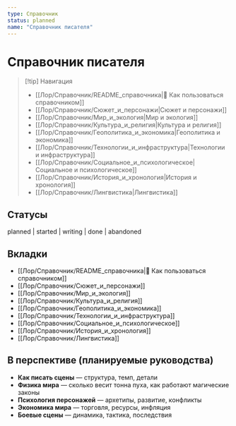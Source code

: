 ```yaml
---
type: Справочник
status: planned
name: "Справочник писателя"
---
```


# Справочник писателя

> [!tip] Навигация
> - [[Лор/Справочник/README_справочника|📖 Как пользоваться справочником]]
> - [[Лор/Справочник/Сюжет_и_персонажи|Сюжет и персонажи]]
> - [[Лор/Справочник/Мир_и_экология|Мир и экология]]
> - [[Лор/Справочник/Культура_и_религия|Культура и религия]]
> - [[Лор/Справочник/Геополитика_и_экономика|Геополитика и экономика]]
> - [[Лор/Справочник/Технологии_и_инфраструктура|Технологии и инфраструктура]]
> - [[Лор/Справочник/Социальное_и_психологическое|Социальное и психологическое]]
> - [[Лор/Справочник/История_и_хронология|История и хронология]]
> - [[Лор/Справочник/Лингвистика|Лингвистика]]

## Статусы
planned | started | writing | done | abandoned

## Вкладки
- [[Лор/Справочник/README_справочника|📖 Как пользоваться справочником]]
- [[Лор/Справочник/Сюжет_и_персонажи]]
- [[Лор/Справочник/Мир_и_экология]]
- [[Лор/Справочник/Культура_и_религия]]
- [[Лор/Справочник/Геополитика_и_экономика]]
- [[Лор/Справочник/Технологии_и_инфраструктура]]
- [[Лор/Справочник/Социальное_и_психологическое]]
- [[Лор/Справочник/История_и_хронология]]
- [[Лор/Справочник/Лингвистика]]

## В перспективе (планируемые руководства)
- **Как писать сцены** — структура, темп, детали
- **Физика мира** — сколько весит тонна пуха, как работают магические законы
- **Психология персонажей** — архетипы, развитие, конфликты
- **Экономика мира** — торговля, ресурсы, инфляция
- **Боевые сцены** — динамика, тактика, последствия
